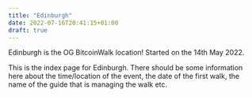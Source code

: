 ```yaml
---
title: "Edinburgh"
date: 2022-07-16T20:41:15+01:00
draft: true
---
```


Edinburgh is the OG BitcoinWalk location!
Started on the 14th May 2022.

This is the index page for Edinburgh. There should be some information here about the time/location of the event, the date of the first walk, the name of the guide that is managing the walk etc.


